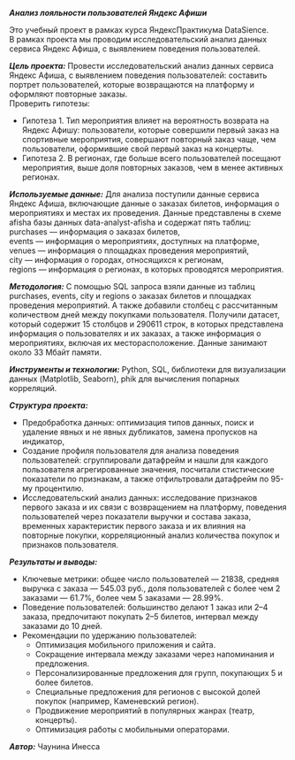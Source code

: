 ***Анализ лояльности пользователей Яндекс Афиши***  

Это учебный проект в рамках курса ЯндексПрактикума DataSience.   
В рамках проекта мы проводим исследовательский анализ данных сервиса Яндекс Афиша, с выявлением поведения пользователей.  

***Цель проекта:*** Провести исследовательский анализ данных сервиса Яндекс Афиша, с выявлением поведения пользователей: составить портрет пользователей, которые возвращаются на платформу и оформляют повторные заказы.  
Проверить гипотезы:   
- Гипотеза 1. Тип мероприятия влияет на вероятность возврата на Яндекс Афишу: пользователи, которые совершили первый заказ на спортивные мероприятия, совершают повторный заказ чаще, чем пользователи, оформившие свой первый заказ на концерты.
- Гипотеза 2. В регионах, где больше всего пользователей посещают мероприятия, выше доля повторных заказов, чем в менее активных регионах.
   
***Используемые данные:***  Для анализа поступили данные сервиса Яндекс Афиша, включающие данные о заказах билетов, информация о мероприятиях и местах их проведения. Данные представлены в схеме afisha базы данных data-analyst-afisha и содержат пять таблиц:  
purchases — информация о заказах билетов,  
events — информация о мероприятиях, доступных на платформе,  
venues — информация о площадках проведения мероприятий,  
city — информация о городах, относящихся к регионам,   
regions — информация о регионах, в которых проводятся мероприятия.  

***Методология:*** С помощью SQL запроса взяли данные из таблиц purchases, events, city и regions о заказах билетов и площадках проведения мероприятий. А также добавили столбец с рассчитанным количеством дней между покупками пользователя. Получили датасет, который содержит 15 столбцов и 290611 строк, в которых представлена информация о пользователях и их заказах, а также информация о мероприятиях, включая их месторасположение. Данные занимают около 33 Мбайт памяти.   

***Инструменты и технологии:*** Python, SQL, библиотеки для визуализации данных (Matplotlib, Seaborn), phik для вычисления попарных корреляций.  

***Структура проекта:***   
- Предобработка данных: оптимизация типов данных, поиск и удаление явных и не явных дубликатов, замена пропусков на индикатор,  
- Создание профиля пользователя для анализа поведения пользователей: сгруппировали датафрейм и нашли для каждого пользователя агрегированные значения, посчитали стистические показатели по признакам, а также отфильтровали датафрейм по 95-му процентилю.  
- Исследовательский анализ данных: исследование признаков первого заказа и их связи с возвращением на платформу, поведения пользователей через показатели выручки и состава заказа,  временных характеристик первого заказа и их влияния на повторные покупки, корреляционный анализ количества покупок и признаков пользователя.
  
***Результаты и выводы:***  
- Ключевые метрики: общее число пользователей — 21838, средняя выручка с заказа — 545.03 руб., доля пользователей с более чем 2 заказами — 61.7%, более чем 5 заказами — 28.99%.  
- Поведение пользователей: большинство делают 1 заказ или 2–4 заказа, предпочитают покупать 2–5 билетов, интервал между заказами до 10 дней.  
- Рекомендации по удержанию пользователей:  
  - Оптимизация мобильного приложения и сайта.  
  - Сокращение интервала между заказами через напоминания и предложения.  
  - Персонализированные предложения для групп, покупающих 5 и более билетов.  
  - Специальные предложения для регионов с высокой долей покупок (например, Каменевский регион).  
  - Продвижение мероприятий в популярных жанрах (театр, концерты).  
  - Оптимизация работы с мобильными операторами.
  
***Автор:*** Чаунина Инесса
